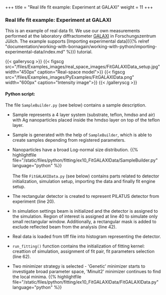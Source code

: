 +++
title = "Real life fit example: Experiment at GALAXI"
weight = 11
+++

### Real life fit example: Experiment at GALAXI

This is an example of real data fit. We use our own measurements performed at the laboratory diffractometer [GALAXI](http://www.fz-juelich.de/jcns/jcns-2//DE/Leistungen/GALAXI/_node.html) in Forschungszentrum Jülich. The example supports [Importing experimental data]({{% relref "documentation/working-with-bornagain/working-with-python/importing-experimental-data/index.md" %}}) tutorial.

{{< galleryscg >}}
{{< figscg src="/files/Examples_images/real_space_images/FitGALAXIData_setup.jpg" width="450px" caption="Real-space model">}}
{{< figscg src="/files/Examples_images/PyExamples/FitGALAXIData.png" width="600px" caption="Intensity image">}}
{{< /galleryscg >}}

#### Python script:
The file `SampleBuilder.py` (see below) contains a sample description.

* Sample represents a 4 layer system (substrate, teflon, hmdso and air) with Ag nanoparticles placed inside the hmdso layer on top of the teflon layer.
* Sample is generated with the help of `SampleBuilder`, which is able to create samples depending from registered parameters.
* Nanoparticles have a broad Log-normal size distribution.
{{% highlightfile file="/static/files/python/fitting/ex10_FitGALAXIData/SampleBuilder.py" language="python" %}}
\
\
The file `FitGALAXIData.py` (see below) contains parts related to detector initialization, simulation setup, importing the data and finally fit engine setup.

* The rectangular detector is created to represent PILATUS detector from experiment (line 20).
* In simulation settings beam is initialized and the detector is assigned to the simulation. Region of interest is assigned at line 40 to simulate only small rectangular window. Additionally, a rectangular mask is added to exclude reflected beam from the analysis (line 42).
* Real data is loaded from tiff file into histogram representing the detector.
* `run_fitting()` function contains the initialization of fitting kernel: creattion of simulation, assignment of fit pair, fit parameters selection (line 62).
* Two minimizer strategy is selected - 'Genetic' minimizer starts to investigate broad parameter space, 'Minuit2' minimizer continues to find the local minima.
{{% highlightfile file="/static/files/python/fitting/ex10_FitGALAXIData/FitGALAXIData.py" language="python" %}}